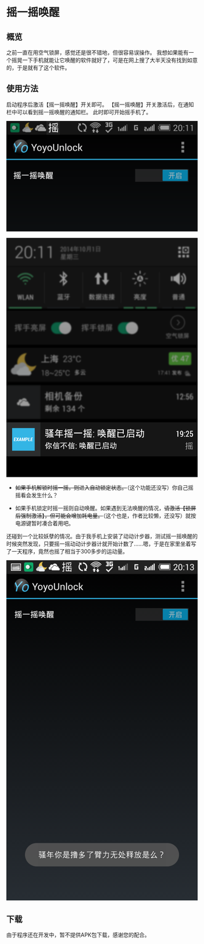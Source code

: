 摇一摇唤醒
==========

概览
-------

之前一直在用空气锁屏，感觉还是很不错地，但很容易误操作。
我想如果能有一个摇晃一下手机就能让它唤醒的软件就好了，可是在网上搜了大半天没有找到如意的，于是就有了这个软件。



使用方法
-------------

启动程序后激活【摇一摇唤醒】开关即可。
【摇一摇唤醒】开关激活后，在通知栏中可以看到摇一摇唤醒的通知栏。
此时即可开始摇手机了。


![程序界面](screenshots/Screenshot_2014-10-01-20-11-28.png "程序界面")


![通知栏提示](screenshots/Screenshot_2014-10-01-20-11-35.png "通知栏提示")



* <s>如果手机解锁时摇一摇，则进入自动锁定状态。</s>（这个功能还没写）你自己摇摇看会发生什么？

* 如果手机锁定时摇一摇则自动唤醒。如果遇到无法唤醒的情况，<s>请激活【锁屏后强制激活】，但可能会增加耗电量。</s>（这个也是，作者比较懒，还没写）就按电源键暂时凑合着用吧。


还碰到一个比较妖孽的情况。由于我手机上安装了动动计步器，测试摇一摇唤醒的时候突然发现，只要摇一摇动动计步器计就开始计数了……嗯，于是在家里坐着写了一天程序，竟然也摇了相当于300多步的运动量。


![LOL](screenshots/Screenshot_2014-10-01-20-13-16.png "LOL")



下载
-------
由于程序还在开发中，暂不提供APK包下载，感谢您的配合。



